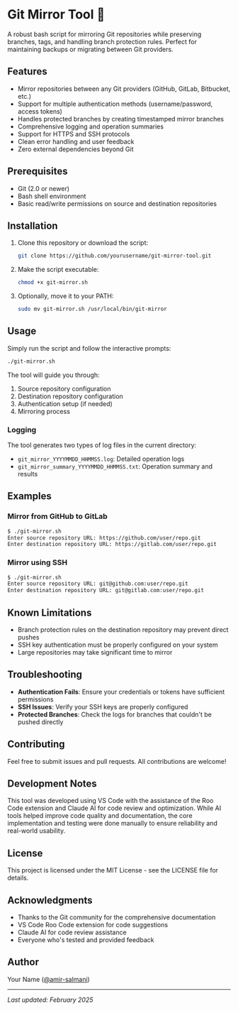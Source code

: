 # Git Mirror Tool 🔄

A robust bash script for mirroring Git repositories while preserving branches, tags, and handling branch protection rules. Perfect for maintaining backups or migrating between Git providers.

## Features

- Mirror repositories between any Git providers (GitHub, GitLab, Bitbucket, etc.)
- Support for multiple authentication methods (username/password, access tokens)
- Handles protected branches by creating timestamped mirror branches
- Comprehensive logging and operation summaries
- Support for HTTPS and SSH protocols
- Clean error handling and user feedback
- Zero external dependencies beyond Git

## Prerequisites

- Git (2.0 or newer)
- Bash shell environment
- Basic read/write permissions on source and destination repositories

## Installation

1. Clone this repository or download the script:
   ```bash
   git clone https://github.com/yourusername/git-mirror-tool.git
   ```

2. Make the script executable:
   ```bash
   chmod +x git-mirror.sh
   ```

3. Optionally, move it to your PATH:
   ```bash
   sudo mv git-mirror.sh /usr/local/bin/git-mirror
   ```

## Usage

Simply run the script and follow the interactive prompts:

```bash
./git-mirror.sh
```

The tool will guide you through:
1. Source repository configuration
2. Destination repository configuration
3. Authentication setup (if needed)
4. Mirroring process

### Logging

The tool generates two types of log files in the current directory:
- `git_mirror_YYYYMMDD_HHMMSS.log`: Detailed operation logs
- `git_mirror_summary_YYYYMMDD_HHMMSS.txt`: Operation summary and results

## Examples

### Mirror from GitHub to GitLab
```bash
$ ./git-mirror.sh
Enter source repository URL: https://github.com/user/repo.git
Enter destination repository URL: https://gitlab.com/user/repo.git
```

### Mirror using SSH
```bash
$ ./git-mirror.sh
Enter source repository URL: git@github.com:user/repo.git
Enter destination repository URL: git@gitlab.com:user/repo.git
```

## Known Limitations

- Branch protection rules on the destination repository may prevent direct pushes
- SSH key authentication must be properly configured on your system
- Large repositories may take significant time to mirror

## Troubleshooting

- **Authentication Fails**: Ensure your credentials or tokens have sufficient permissions
- **SSH Issues**: Verify your SSH keys are properly configured
- **Protected Branches**: Check the logs for branches that couldn't be pushed directly

## Contributing

Feel free to submit issues and pull requests. All contributions are welcome!

## Development Notes

This tool was developed using VS Code with the assistance of the Roo Code extension and Claude AI for code review and optimization. While AI tools helped improve code quality and documentation, the core implementation and testing were done manually to ensure reliability and real-world usability.

## License

This project is licensed under the MIT License - see the LICENSE file for details.

## Acknowledgments

- Thanks to the Git community for the comprehensive documentation
- VS Code Roo Code extension for code suggestions
- Claude AI for code review assistance
- Everyone who's tested and provided feedback

## Author

Your Name ([@amir-salmani](https://github.com/amir-salmani))

---

*Last updated: February 2025*
